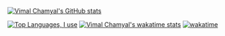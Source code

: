 [![Vimal Chamyal's GitHub stats](https://github-readme-stats.vercel.app/api?username=VimalChamyal&theme=gruvbox)](https://github.com/VimalChamyal/github-readme-stats)

[![Top Languages, I use](https://github-readme-stats.vercel.app/api/top-langs/?username=VimalChamyal&theme=radical)](https://github.com/VimalChamyal/github-readme-stats)
[![Vimal Chamyal's wakatime stats](https://github-readme-stats.vercel.app/api/wakatime?username=vimalchamyal)](https://github.com/VimalChamyal/github-readme-stats)
[![wakatime](https://wakatime.com/badge/user/fe33b659-0615-4c51-8299-f521115b34ee/project/537f65bf-4df1-4b5a-89f0-16252d4e62a0.svg)](https://wakatime.com/badge/user/fe33b659-0615-4c51-8299-f521115b34ee/project/537f65bf-4df1-4b5a-89f0-16252d4e62a0)
